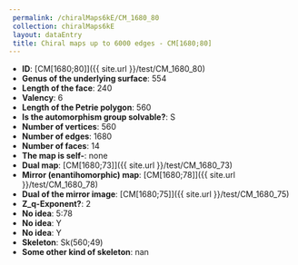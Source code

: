 ```yaml
--- 
 permalink: /chiralMaps6kE/CM_1680_80 
 collection: chiralMaps6kE
 layout: dataEntry
 title: Chiral maps up to 6000 edges - CM[1680;80]
---
```


- **ID**: [CM[1680;80]]({{ site.url }}/test/CM_1680_80)
- **Genus of the underlying surface**: 554
- **Length of the face**: 240
- **Valency**: 6
- **Length of the Petrie polygon**: 560
- **Is the automorphism group solvable?**: S
- **Number of vertices**: 560
- **Number of edges**: 1680
- **Number of faces**: 14
- **The map is self-**: none
- **Dual map**: [CM[1680;73]]({{ site.url }}/test/CM_1680_73)
- **Mirror (enantihomorphic) map**: [CM[1680;78]]({{ site.url }}/test/CM_1680_78)
- **Dual of the mirror image**: [CM[1680;75]]({{ site.url }}/test/CM_1680_75)
- **Z_q-Exponent?**: 2
- **No idea**:  5:78
- **No idea**: Y
- **No idea**: Y
- **Skeleton**: Sk(560;49)
- **Some other kind of skeleton**: nan
